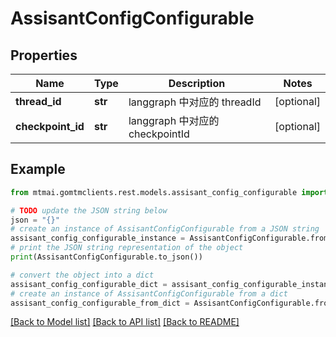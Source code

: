 # AssisantConfigConfigurable


## Properties

Name | Type | Description | Notes
------------ | ------------- | ------------- | -------------
**thread_id** | **str** | langgraph 中对应的 threadId | [optional] 
**checkpoint_id** | **str** | langgraph 中对应的 checkpointId | [optional] 

## Example

```python
from mtmai.gomtmclients.rest.models.assisant_config_configurable import AssisantConfigConfigurable

# TODO update the JSON string below
json = "{}"
# create an instance of AssisantConfigConfigurable from a JSON string
assisant_config_configurable_instance = AssisantConfigConfigurable.from_json(json)
# print the JSON string representation of the object
print(AssisantConfigConfigurable.to_json())

# convert the object into a dict
assisant_config_configurable_dict = assisant_config_configurable_instance.to_dict()
# create an instance of AssisantConfigConfigurable from a dict
assisant_config_configurable_from_dict = AssisantConfigConfigurable.from_dict(assisant_config_configurable_dict)
```
[[Back to Model list]](../README.md#documentation-for-models) [[Back to API list]](../README.md#documentation-for-api-endpoints) [[Back to README]](../README.md)


